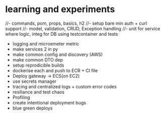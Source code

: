 # learning and experiments

//- commands, pom, props, basics, h2
//- setup bare min auth + curl support
//- model, validation, CRUD, Exception handling
//- unit for service where logic, integ for DB using testcontainer and tests
- logging and microemeter metric
- make services 2 in py
- make common config and discovery (AWS)
- make common DTO dep
- setup reprodicible builds
- dockerise each and push to ECR + CI file
- Deploy gateway -> ECS(on EC2) 
- use secrets manager 
- tracing and centralized logs + custom error codes
- resiliance and test chaos
- Profiling
- create intentional deployment bugs
- blue green deploys